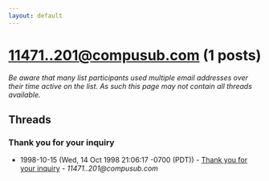 ```yaml
---
layout: default
---
```


# 11471..201@compusub.com (1 posts)

_Be aware that many list participants used multiple email addresses over their time active on the list. As such this page may not contain all threads available._

## Threads

### Thank you for your inquiry
+ 1998-10-15 (Wed, 14 Oct 1998 21:06:17 -0700 (PDT)) - [Thank you for your inquiry](/archive/1998/10/fb0a7955b2609ddc9d8565f779529a52427534cfffe25184036c59f33b173c5a) - _11471..201@compusub.com_

